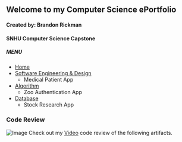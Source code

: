 ## Welcome to my Computer Science ePortfolio
#### Created by: Brandon Rickman
#### SNHU Computer Science Capstone


##### MENU
* [Home](https://brandonrickman.github.io)
* [Software Engineering & Design](https://github.com/brandonrickman/brandonrickman.github.io/blob/master/artifact1.java)
  * Medical Patient App
* [Algorithm](https://github.com/brandonrickman/brandonrickman.github.io/blob/master/artifact2.java)
  * Zoo Authentication App
* [Database](https://github.com/brandonrickman/brandonrickman.github.io/blob/master/artifact3.py)
  * Stock Research App


### Code Review

![Image](https://brandonrickman.github.io/crvid_thumb.PNG)
Check out my [Video](https://youtu.be/XWNr-A46wPg) code review of the following artifacts.
